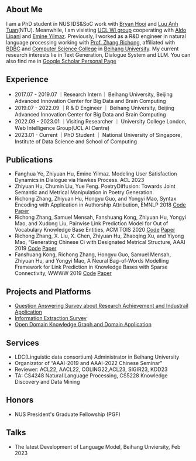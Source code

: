 
## About Me

I am a PhD student in NUS IDS&SoC work with [Bryan Hooi](https://www.comp.nus.edu.sg/cs/people/bhooi/) and  [Luu Anh Tuan](https://tuanluu.github.io/)(NTU). Meanwhile, I am visisting [UCL WI group](https://wi.cs.ucl.ac.uk/) cooperating with [Aldo Lipani](https://aldolipani.com/) and [Emine Yilmaz](https://sites.google.com/site/emineyilmaz/). Previously, I worked as a R&D engineer in natural language processing working with [Prof. Zhang Richong](http://act.buaa.edu.cn/zhangrc/), affiliated with [BDBC](http://bdbc.buaa.edu.cn/?lang=zh) and [Computer Science College](http://scse.buaa.edu.cn/) in [Beihang University](www.buaa.edu.cn). My current research interests lie in Text Generation, Dialogue System and LLM. You can also find me in [Google Scholar Personal Page](https://scholar.google.com/citations?hl=en&user=gQ1t5EUAAAAJ)


## Experience

- 2017.07 - 2019.07 ｜Research Intern｜ Beihang University, Beijing Advanced Innovation Center for Big Data and Brain Computing 
- 2019.07 - 2022.09 ｜R & D Engineer ｜ Beihang University, Beijing Advanced Innovation Center for Big Data and Brain Computing
- 2022.09 - 2023.01 ｜Visiting Researcher ｜ University College London, Web Intelligence Group(UCL AI Centre)
- 2023.01 - Current ｜PhD Student    ｜ National University of Singapore, Institute of Data Science and School of Computing


## Publications

- Fanghua Ye, Zhiyuan Hu, Emine Yilmaz. Modeling User Satisfaction Dynamics in Dialogue via Hawkes Process. ACL 2023
- Zhiyuan Hu, Chumin Liu, Yue Feng. PoetryDiffusion: Towards Joint Semantic and Metrical Manipulation in Poetry Generation.
- Richong Zhang, Zhiyuan Hu, Hongyu Guo, and Yongyi Mao, Syntax Encoding with Application in Authorship Attribution, EMNLP 2018 [Code](https://github.com/BDBC-KG-NLP/Syntax-Encoding_EMNLP2018) [Paper](https://aclanthology.org/D18-1294.pdf)
- Richong Zhang, Samuel Mensah, Fanshuang Kong, Zhiyuan Hu, Yongyi Mao, and Xudong Liu, Pairwise Link Prediction Model for Out of Vocabulary Knowledge Base Entities, ACM TOIS 2020 [Code]() [Paper](https://dl.acm.org/doi/pdf/10.1145/3406116)
- Richong Zhang, X. Liu, X. Chen, Zhiyuan Hu, Zhaoqing Xu, and Yiyong Mao, “Generating Chinese Ci with Designated Metrical Structure, AAAI 2019 [Code](https://github.com/BDBC-KG-NLP/Generating-Chinese-Ci_AAAI2019) [Paper](https://ojs.aaai.org/index.php/AAAI/article/view/4736/4614)
- Fanshuang Kong, Richong Zhang, Hongyu Guo, Samuel Mensah, Zhiyuan Hu, and Yongyi Mao, A Neural Bag-of-Words Modelling Framework for Link Prediction in Knowledge Bases with Sparse Connectivity, WWWW 2019 [Code]() [Paper](https://dl.acm.org/doi/pdf/10.1145/3308558.3313550)



## Projects and Platforms

- [Question Answering Survey about Research Achievement and Industrail Application](https://github.com/BDBC-KG-NLP/QA-Survey)
- [Information Extraction Survey](https://github.com/BDBC-KG-NLP/IE-Survey)
- [Open Domain Knowledge Graph and Domain Application](www.actkg.com)

## Services

- LDC(Linguistic data consortium) Administrator in Beihang University
- Organizator of “AAAI-2019 and AAAI-2022 Chinese Seminar”
- Reviewer: ACL22, AACL22, COLING22,ACL23, SIGIR23, KDD23
- TA: CS4248 Natural Language Processing, CS5228 Knowledge Discovery and Data Mining

## Honors
- NUS President's Graduate Fellowship (PGF)

## Talks
- The latest Development of Language Model, Beihang Unviersity, Feb 2023



